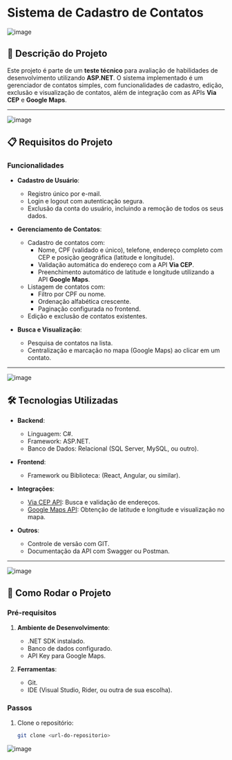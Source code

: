 # Sistema de Cadastro de Contatos
![image](https://github.com/user-attachments/assets/2c072745-5f11-4726-bc58-cde2094c111e)

## 📝 Descrição do Projeto

Este projeto é parte de um **teste técnico** para avaliação de habilidades de desenvolvimento utilizando **ASP.NET**. O sistema implementado é um gerenciador de contatos simples, com funcionalidades de cadastro, edição, exclusão e visualização de contatos, além de integração com as APIs **Via CEP** e **Google Maps**.

---
![image](https://github.com/user-attachments/assets/95f92b08-bca8-4b2e-bb89-600a0e1ae81d)
## 📋 Requisitos do Projeto

### Funcionalidades
- **Cadastro de Usuário**:
  - Registro único por e-mail.
  - Login e logout com autenticação segura.
  - Exclusão da conta do usuário, incluindo a remoção de todos os seus dados.

- **Gerenciamento de Contatos**:
  - Cadastro de contatos com:
    - Nome, CPF (validado e único), telefone, endereço completo com CEP e posição geográfica (latitude e longitude).
    - Validação automática do endereço com a API **Via CEP**.
    - Preenchimento automático de latitude e longitude utilizando a API **Google Maps**.
  - Listagem de contatos com:
    - Filtro por CPF ou nome.
    - Ordenação alfabética crescente.
    - Paginação configurada no frontend.
  - Edição e exclusão de contatos existentes.

- **Busca e Visualização**:
  - Pesquisa de contatos na lista.
  - Centralização e marcação no mapa (Google Maps) ao clicar em um contato.

---

![image](https://github.com/user-attachments/assets/9b9fabc0-8f8f-4a67-a42c-33a871409263)

## 🛠️ Tecnologias Utilizadas

- **Backend**:
  - Linguagem: C#.
  - Framework: ASP.NET.
  - Banco de Dados: Relacional (SQL Server, MySQL, ou outro).

- **Frontend**:
  - Framework ou Biblioteca: (React, Angular, ou similar).

- **Integrações**:
  - [Via CEP API](https://viacep.com.br/): Busca e validação de endereços.
  - [Google Maps API](https://developers.google.com/maps): Obtenção de latitude e longitude e visualização no mapa.

- **Outros**:
  - Controle de versão com GIT.
  - Documentação da API com Swagger ou Postman.

---
![image](https://github.com/user-attachments/assets/04877dda-8125-445a-991a-41bc2ca862c9)
## 🚀 Como Rodar o Projeto

### Pré-requisitos
1. **Ambiente de Desenvolvimento**:
   - .NET SDK instalado.
   - Banco de dados configurado.
   - API Key para Google Maps.

2. **Ferramentas**:
   - Git.
   - IDE (Visual Studio, Rider, ou outra de sua escolha).

### Passos
1. Clone o repositório:
   ```bash
   git clone <url-do-repositorio>

![image](https://github.com/user-attachments/assets/2a46db8a-fbb8-4b7b-b795-6451e0377c79)
